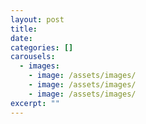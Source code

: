 ```yaml
---
layout: post
title: 
date: 
categories: []
carousels:
  - images: 
    - image: /assets/images/
    - image: /assets/images/
    - image: /assets/images/
excerpt: ""
---
```


